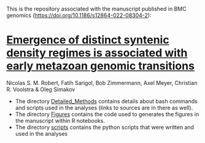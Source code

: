 This is the repository associated with the manuscript published in BMC genomics (https://doi.org/10.1186/s12864-022-08304-2):

# [Emergence of distinct syntenic density regimes is associated with early metazoan genomic transitions](https://bmcgenomics.biomedcentral.com/articles/10.1186/s12864-022-08304-2)
Nicolas S. M. Robert, Fatih Sarigol, Bob Zimmermann, Axel Meyer, Christian R. Voolstra & Oleg Simakov

* The directory [Detailed_Methods](https://bitbucket.org/N_Robert/syntenic-density-and-transitions/src/master/Detailed%20methods/) contains details about bash commands and scripts used in the analyses (links to sources are in there as well).
* The directory [Figures](https://bitbucket.org/N_Robert/syntenic-density-and-transitions/src/master/Figures/) contains the code used to generates the figures in the manuscript within R notebooks.
* The directory [scripts](https://bitbucket.org/N_Robert/syntenic-density-and-transitions/src/master/scripts/) contains the python scripts that were written and used in the analyses